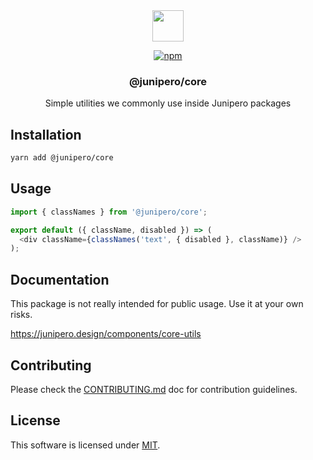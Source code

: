 <div align="center">

<picture>
  <source media="(prefers-color-scheme: dark)" srcset="https://cdn.junipero.design/v3/logo/junipero-logo-dark.svg" />
  <img src="https://cdn.junipero.design/v3/logo/junipero-logo.svg" height="50" />
</picture>

<br />

[![npm](https://img.shields.io/npm/v/@junipero/core.svg)](https://www.npmjs.com/package/@junipero/core)

<h3>@junipero/core</h3>
<p>Simple utilities we commonly use inside Junipero packages</p>

</div>

## Installation

```bash
yarn add @junipero/core
```

## Usage

```javascript
import { classNames } from '@junipero/core';

export default ({ className, disabled }) => (
  <div className={classNames('text', { disabled }, className)} />
);
```

## Documentation

This package is not really intended for public usage.
Use it at your own risks.

https://junipero.design/components/core-utils

## Contributing

Please check the [CONTRIBUTING.md](https://github.com/p3ol/junipero/blob/master/CONTRIBUTING.md) doc for contribution guidelines.

## License

This software is licensed under [MIT](https://github.com/p3ol/junipero/blob/master/LICENSE).
